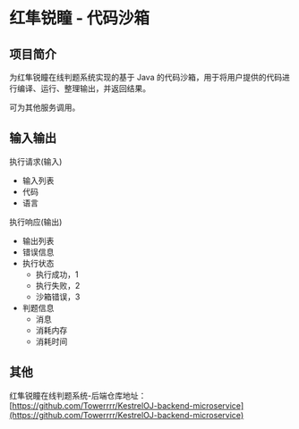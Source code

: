 # 红隼锐瞳 - 代码沙箱

## 项目简介

为红隼锐瞳在线判题系统实现的基于 Java 的代码沙箱，用于将用户提供的代码进行编译、运行、整理输出，并返回结果。

可为其他服务调用。

## 输入输出

执行请求(输入)
* 输入列表
* 代码
* 语言

执行响应(输出)
* 输出列表
* 错误信息
* 执行状态
    * 执行成功，1
    * 执行失败，2
    * 沙箱错误，3
* 判题信息
    * 消息
    * 消耗内存
    * 消耗时间

## 其他

红隼锐瞳在线判题系统-后端仓库地址：[https://github.com/Towerrrr/KestrelOJ-backend-microservice](https://github.com/Towerrrr/KestrelOJ-backend-microservice)
